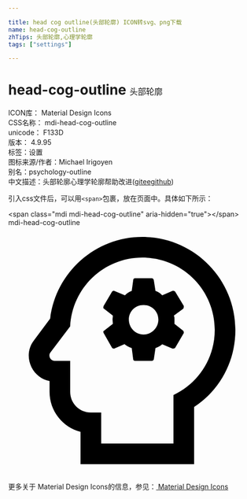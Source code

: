 ```yaml
---

title: head cog outline(头部轮廓) ICON转svg、png下载
name: head-cog-outline
zhTips: 头部轮廓,心理学轮廓
tags: ["settings"]

---
```


# head-cog-outline  <small style="font-size: 60%;font-weight: 100">头部轮廓</small>


<div class="detail-page">
<p>
<span>
ICON库：
<span class="badge-secondary badge">Material Design Icons</span> 
</span>
<br/>
<span>
CSS名称：
<span class="badge-secondary badge">mdi-head-cog-outline</span> 
</span>
<br/>
<span>
unicode：
<span class="badge-secondary badge">F133D</span> 
<copy-btn content='F133D' btn-title=""></copy-btn>
<copy-btn :content='String.fromCodePoint(parseInt("F133D", 16))' btn-title="复制U"></copy-btn>
</span>
<br/>
<span>
版本：
<span class="badge-secondary badge">4.9.95</span> 
</span><br/><span>标签：<span class="badge-light badge"><router-link to="/tags/settings.html">设置</router-link></span></span>
<br/>
<span>图标来源/作者：<span class="badge-light badge">Michael Irigoyen</span></span> 
<br/>
<span>别名：<span class="badge-light badge">psychology-outline</span></span><br/><span class="zh-detail">中文描述：<span class="badge-primary badge">头部轮廓</span><span class="badge-primary badge">心理学轮廓</span><span class="help-link"><span>帮助改进</span>(<a href="https://gitee.com/liuwave/icon-helper/edit/master/json/material/head-cog-outline.json" target="_blank" rel="noopener noreferrer">gitee</a><a href="https://github.com/liuwave/icon-helper/edit/master/json/material/head-cog-outline.json" target="_blank" rel="noopener noreferrer">github</a></span>)</span><br/>
</p>
</div>
<div class="alert alert-dark">
  <i class="mdi mdi-head-cog-outline mdi-48px"></i>
  <i class="mdi mdi-head-cog-outline mdi-36px"></i>
  <i class="mdi mdi-head-cog-outline mdi-24px"></i>
  <i class="mdi mdi-head-cog-outline mdi-18px"></i>
</div>
<div>
  <p>引入css文件后，可以用<code>&lt;span&gt;</code>包裹，放在页面中。具体如下所示：    
  </p>
  <div class="alert alert-primary" style="font-size: 14px">
    &lt;span class="mdi mdi-head-cog-outline" aria-hidden="true"&gt;&lt;/span&gt;
    <copy-btn content='<span class="mdi mdi-head-cog-outline" aria-hidden="true"></span>'></copy-btn>
  </div>
  <div class="alert alert-secondary">
    <i class="mdi mdi-head-cog-outline"
    style="font-size: 24px"
    aria-hidden="true"></i> mdi-head-cog-outline
    <copy-btn content="mdi-head-cog-outline" btn-title="复制图标名称"></copy-btn>
  </div>
</div>
<div id="svg" class="svg-wrap">
<svg xmlns="http://www.w3.org/2000/svg" viewBox="0 0 24 24"><path d="M13 3C16.88 3 20 6.14 20 10C20 12.8 18.37 15.19 16 16.31V21H9V18H8C6.89 18 6 17.11 6 16V13H4.5C4.08 13 3.84 12.5 4.08 12.19L6 9.66C6.19 5.95 9.23 3 13 3M13 1C8.42 1 4.61 4.43 4.06 8.91L2.5 11C1.92 11.72 1.82 12.72 2.24 13.59C2.6 14.31 3.24 14.8 4 14.95V16C4 17.86 5.28 19.43 7 19.87V23H18V17.47C20.5 15.83 22 13.06 22 10C22 5.04 17.96 1 13 1M16.1 9.42V9C16.1 8.85 16.1 8.76 16.04 8.62L16.93 7.96C17 7.92 17 7.78 17 7.68L16.18 6.32C16.13 6.23 16 6.18 15.9 6.23L14.91 6.65C14.73 6.46 14.5 6.32 14.26 6.23L14.1 5.2C14.07 5.06 14 5 13.88 5H12.29C12.19 5 12.1 5.06 12.1 5.2L11.96 6.23C11.73 6.32 11.5 6.46 11.3 6.65L10.27 6.23C10.18 6.18 10.1 6.23 10.04 6.32L9.24 7.68C9.19 7.82 9.19 7.92 9.29 7.96L10.13 8.62C10.13 8.76 10.1 8.9 10.1 9C10.1 9.14 10.13 9.28 10.13 9.42L9.29 10.07C9.19 10.12 9.19 10.21 9.24 10.31L10.04 11.71C10.1 11.81 10.18 11.81 10.27 11.81L11.26 11.38C11.5 11.57 11.68 11.67 11.96 11.76L12.1 12.84C12.1 12.93 12.19 13 12.29 13H13.88C14 13 14.07 12.93 14.1 12.84L14.26 11.76C14.5 11.67 14.73 11.57 14.91 11.39L15.9 11.81C16 11.81 16.13 11.81 16.18 11.71L17 10.31C17 10.21 17 10.12 16.93 10.07L16.1 9.42M13.1 10.45C12.32 10.45 11.68 9.79 11.68 9S12.29 7.59 13.1 7.59C13.88 7.59 14.54 8.2 14.54 9S13.88 10.45 13.1 10.45Z" /></svg>
</div>
<detail full-name='mdi-head-cog-outline'></detail>
    
<div><p>更多关于 Material Design Icons的信息，参见：<a target="_blank" href="https://iconhelper.cn/material.html"> Material Design Icons</a>
</p></div>
